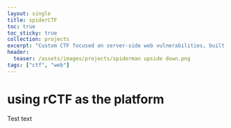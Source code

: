 ```yaml
---
layout: single
title: spiderCTF
toc: true
toc_sticky: true
collection: projects
excerpt: "Custom CTF focused on server-side web vulnerabilities, built by SWIFT's Operations Team using the rCTF platform"
header:
  teaser: /assets/images/projects/spiderman upside down.png
tags: ["ctf", "web"]
---
```


# using rCTF as the platform
Test text